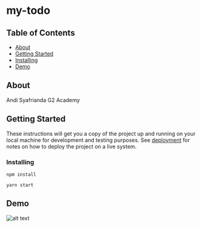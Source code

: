 # my-todo

## Table of Contents

- [About](#about)
- [Getting Started](#getting_started)
- [Installing](#Installing)
- [Demo](#demo)

## About <a name = "about"></a>

Andi Syafrianda
G2 Academy

## Getting Started <a name = "getting_started"></a>

These instructions will get you a copy of the project up and running on your local machine for development and testing purposes. See [deployment](#deployment) for notes on how to deploy the project on a live system.



### Installing <a name = "about"></a>


```
npm install
```

```
yarn start
```

## Demo <a name = "demo"></a>

![alt text](demo.gif)

